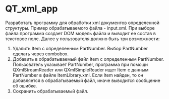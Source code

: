 # QT_xml_app

Разработать программу для обработки xml документов определенной структуры. Пример обрабатываемого файла - input.xml. При выборе файла программа создает DOM модель файла и выводит ее состав в текстовое поле. Далее у пользователя должно быть три возможности:
1.	Удалить Item с определенным PartNumber. Выбор PartNumber сделать через combobox.
2.	Добавить в обрабатываемый файл Item с определенным PartNumber. Пользователь указывает PartNumber, программа при помощи QXmlStreamReader или QXmlSimpleReader ищет Item с данным PartNumber в файле ItemLibrary.xml. Если Item найден, то он добавляется в обрабатываемый файл, иначе выводится сообщение об ошибке.
3.	Сохранить обрабатываемый файл. 
